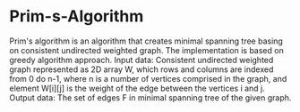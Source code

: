 # Prim-s-Algorithm
Prim's algorithm is an algorithm that creates minimal spanning tree basing on 
consistent undirected weighted graph.
The implementation is based on greedy algorithm approach.
Input data: Consistent undirected weighted graph represented as 2D array W, which rows and columns are indexed from 0 do n-1, 
where n is a number of vertices comprised in the graph, and element W[i][j] is the weight of the edge between the vertices i and j.  
Output data: The set of edges F in minimal spanning tree of the given graph.
